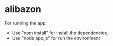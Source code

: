 # alibazon

For running the app.
- Use "npm install" for install the dependencies.
- Use "node app.js" for run the environment
